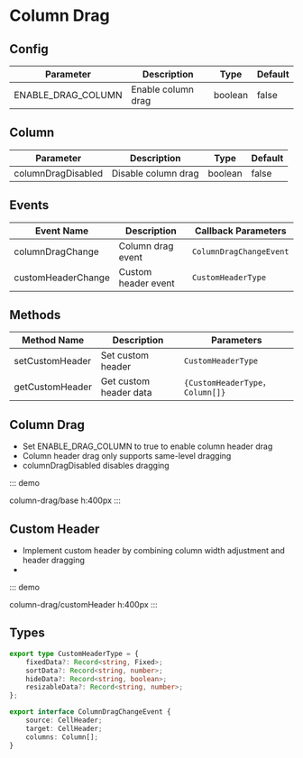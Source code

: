 # Column Drag

## Config

| Parameter              | Description         | Type   | Default            |
| ----------------- | ------------ | ------ | ----------------- |
| ENABLE_DRAG_COLUMN     | Enable column drag     | boolean | false                |

## Column

| Parameter  | Description       | Type                | Default |
| ----- | ---------- | ------------------- | ------ |
| columnDragDisabled | Disable column drag | boolean | false    |

## Events

| Event Name    | Description       | Callback Parameters                                      |
| ----------- | ---------- | --------------------------------------------- |
| columnDragChange | Column drag event | `ColumnDragChangeEvent` |
| customHeaderChange | Custom header event | `CustomHeaderType` |

## Methods

| Method Name             | Description                             | Parameters                                                  |
| -------------------- | -------------------------------- | ----------------------------------------------------- |
| setCustomHeader | Set custom header | `CustomHeaderType` |
| getCustomHeader | Get custom header data | `{CustomHeaderType，Column[]}` |

## Column Drag

- Set ENABLE_DRAG_COLUMN to true to enable column header drag
- Column header drag only supports same-level dragging
- columnDragDisabled disables dragging

::: demo

column-drag/base
h:400px
:::

## Custom Header
- Implement custom header by combining column width adjustment and header dragging
- 
::: demo

column-drag/customHeader
h:400px
:::

## Types

``` ts
export type CustomHeaderType = {
    fixedData?: Record<string, Fixed>;
    sortData?: Record<string, number>;
    hideData?: Record<string, boolean>;
    resizableData?: Record<string, number>;
};

export interface ColumnDragChangeEvent {
    source: CellHeader;
    target: CellHeader;
    columns: Column[];
}
```